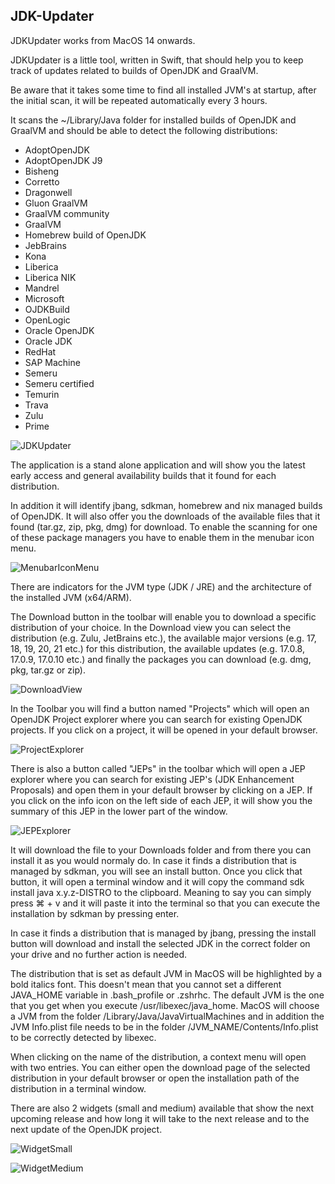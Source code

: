 ## JDK-Updater

JDKUpdater works from MacOS 14 onwards.

JDKUpdater is a little tool, written in Swift, that should help you to keep track
of updates related to builds of OpenJDK and GraalVM.

Be aware that it takes some time to find all installed JVM's at startup, after the
initial scan, it will be repeated automatically every 3 hours.

It scans the ~/Library/Java folder for installed builds of OpenJDK and GraalVM and
should be able to detect the following distributions:

- AdoptOpenJDK
- AdoptOpenJDK J9
- Bisheng
- Corretto
- Dragonwell
- Gluon GraalVM
- GraalVM community
- GraalVM
- Homebrew build of OpenJDK
- JebBrains
- Kona
- Liberica
- Liberica NIK
- Mandrel
- Microsoft
- OJDKBuild
- OpenLogic
- Oracle OpenJDK
- Oracle JDK
- RedHat
- SAP Machine
- Semeru
- Semeru certified
- Temurin
- Trava
- Zulu
- Prime


![JDKUpdater](https://github.com/HanSolo/JDK-Updater/raw/main/screenshots/JDKUpdater.png)


The application is a stand alone application and will show you the latest early access and
general availability builds that it found for each distribution.

In addition it will identify jbang, sdkman, homebrew and nix managed builds of OpenJDK.
It will also offer you the downloads of the available files that it found (tar.gz, zip, pkg, dmg) for
download. To enable the scanning for one of these package managers you have to enable them in the
menubar icon menu.

![MenubarIconMenu](https://github.com/HanSolo/JDK-Updater/raw/main/screenshots/JDKUpdater_MenuBar.png)

There are indicators for the JVM type (JDK / JRE) and the architecture of the installed JVM (x64/ARM).

The Download button in the toolbar will enable you to download a specific distribution of your choice.
In the Download view you can select the distribution (e.g. Zulu, JetBrains etc.), the available major 
versions (e.g. 17, 18, 19, 20, 21 etc.) for this distribution, the available updates (e.g. 17.0.8, 17.0.9, 17.0.10 etc.) 
and finally the packages you can download (e.g. dmg, pkg, tar.gz or zip).

![DownloadView](https://github.com/HanSolo/JDK-Updater/raw/main/screenshots/JDKUpdater_Download.png)

In the Toolbar you will find a button named "Projects" which will open an OpenJDK Project explorer where
you can search for existing OpenJDK projects. If you click on a project, it will be opened in your default
browser.

![ProjectExplorer](https://github.com/HanSolo/JDK-Updater/raw/main/screenshots/JDKUpdater_ProjectExplorer.png)

There is also a button called "JEPs" in the toolbar which will open a JEP explorer where you can search for
existing JEP's (JDK Enhancement Proposals) and open them in your default browser by clicking on a JEP.
If you click on the info icon on the left side of each JEP, it will show you the summary of this JEP in the
lower part of the window.

![JEPExplorer](https://github.com/HanSolo/JDK-Updater/raw/main/screenshots/JDKUpdater_JEPExplorer.png)

It will download the file to your Downloads folder and from there you can install it as you would normaly do.
In case it finds a distribution that is managed by sdkman, you will see an install button.
Once you click that button, it will open a terminal window and it will copy the command sdk install java x.y.z-DISTRO
to the clipboard. Meaning to say you can simply press ⌘ + v and it will paste it into the terminal so that you can
execute the installation by sdkman by pressing enter.

In case it finds a distribution that is managed by jbang, pressing the install button will download and install the
selected JDK in the correct folder on your drive and no further action is needed.

The distribution that is set as default JVM in MacOS will be highlighted by a bold italics font. This doesn't mean that
you cannot set a different JAVA_HOME variable in .bash_profile or .zshrhc. The default JVM is the one that you get when you
execute /usr/libexec/java_home.
MacOS will choose a JVM from the folder /Library/Java/JavaVirtualMachines and in addition the JVM Info.plist file needs
to be in the folder /JVM_NAME/Contents/Info.plist to be correctly detected by libexec. 

When clicking on the name of the distribution, a context menu will open with two entries. You can either open the
download page of the selected distribution in your default browser or open the installation path of the distribution 
in a terminal window.

There are also 2 widgets (small and medium) available that show the next upcoming release and how long it will take
to the next release and to the next update of the OpenJDK project.

![WidgetSmall](https://github.com/HanSolo/JDK-Updater/raw/main/screenshots/JDKUpdater_Widget_Small.png)

![WidgetMedium](https://github.com/HanSolo/JDK-Updater/raw/main/screenshots/JDKUpdater_Widget_Medium.png)
